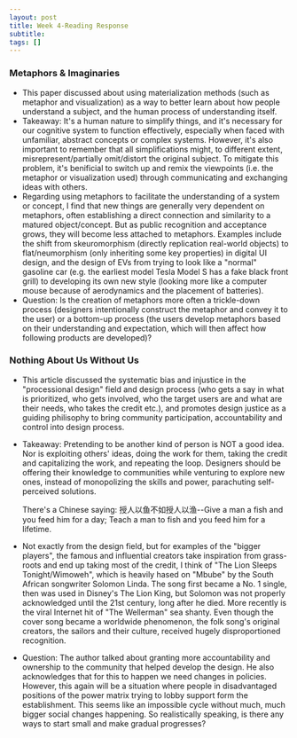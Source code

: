 ```yaml
---
layout: post
title: Week 4-Reading Response
subtitle: 
tags: []
---
```


### Metaphors & Imaginaries

* This paper discussed about using materialization methods (such as metaphor and visualization) as a way to better learn about how people understand a subject, and the human process of understanding itself.
* Takeaway: It's a human nature to simplify things, and it's necessary for our cognitive system to function effectively, especially when faced with unfamiliar, abstract concepts or complex systems. However, it's also important to remember that all simplifications might, to different extent, misrepresent/partially omit/distort the original subject. To mitigate this problem, it's benificial to switch up and remix the viewpoints (i.e. the metaphor or visualization used) through communicating and exchanging ideas with others.
*  Regarding using metaphors to facilitate the understanding of a system or concept, I find that new things are generally very dependent on metaphors, often establishing a direct connection and similarity to a matured object/concept. But as public recognition and acceptance grows, they will become less attached to metaphors. Examples include the shift from skeuromorphism (directly replication real-world objects) to flat/neumorphism (only inheriting some key properties) in digital UI design, and the design of EVs from trying to look like a "normal" gasoline car (e.g. the earliest model Tesla Model S has a fake black front grill) to developing its own new style (looking more like a computer mouse because of aerodynamics and the placement of batteries).
* Question: Is the creation of metaphors more often a trickle-down process (designers intentionally construct the metaphor and convey it to the user) or a bottom-up process (the users develop metaphors based on their understanding and expectation, which will then affect how following products are developed)?



### Nothing About Us Without Us

* This article discussed the systematic bias and injustice in the "processional design" field and design process (who gets a say in what is prioritized, who gets involved, who the target users are and what are their needs, who takes the credit etc.), and promotes design justice as a guiding philisophy to bring community participation, accountability and control into design process.

* Takeaway: Pretending to be another kind of person is NOT a good idea. Nor is exploiting others' ideas, doing the work for them, taking the credit and capitalizing the work, and repeating the loop. Designers should be offering their knowledge to communities while venturing to explore new ones, instead of monopolizing the skills and power, parachuting self-perceived solutions.

  There's a Chinese saying: 授人以鱼不如授人以渔--Give a man a fish and you feed him for a day; Teach a man to fish and you feed him for a lifetime.

* Not exactly from the design field, but for examples of the "bigger players", the famous and influential creators take inspiration from grass-roots and end up taking most of the credit, I think of "The Lion Sleeps Tonight/Wimoweh", which is heavily hased on "Mbube" by the South African songwriter Solomon Linda. The song first became a No. 1 single, then was used in Disney's The Lion King, but Solomon was not properly acknowledged until the 21st century, long after he died. More recently is the viral Internet hit of "The Wellerman" sea shanty. Even though the cover song became a worldwide phenomenon, the folk song's original creators, the sailors and their culture, received hugely disproportioned recognition.

* Question: The author talked about granting more accountability and ownership to the community that helped develop the design. He also acknowledges that for this to happen we need changes in policies. However, this again will be a situation where people in disadvantaged positions of the power matrix trying to lobby support form the establishment. This seems like an impossible cycle without much, much bigger social changes happening. So realistically speaking, is there any ways to start small and make gradual progresses?



